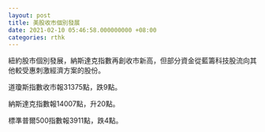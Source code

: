 ```yaml
---
layout: post
title: 美股收市個別發展
date: 2021-02-10 05:46:58.000000000 +08:00
categories: rthk
---
```


紐約股市個別發展，納斯達克指數再創收市新高，但部分資金從藍籌科技股流向其他較受惠刺激經濟方案的股份。

道瓊斯指數收市報31375點，跌9點。

納斯達克指數報14007點，升20點。

標準普爾500指數報3911點，跌4點。
